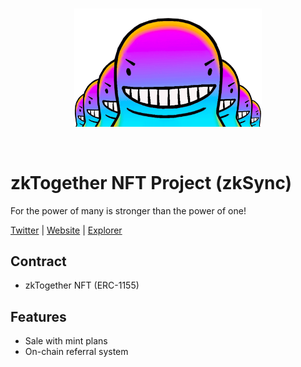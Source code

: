<br/>
<p align="center">
<a href="https://zk.whaletogether.com/" target="_blank">
<img src="./alphie-army.png" width="300" alt="Alphie Army">
</a>
</p>
<br/>

# zkTogether NFT Project (zkSync)

For the power of many is stronger than the power of one!

[Twitter](https://x.com/whaletogether) | [Website](https://zk.whaletogether.com/) | [Explorer](https://explorer.zksync.io/address/0x97fdebad2613994dAd997EAeF2924c30c6E507a9)

## Contract

- zkTogether NFT (ERC-1155)

## Features

- Sale with mint plans
- On-chain referral system
